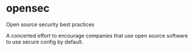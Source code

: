 # opensec
Open source security best practices

A concerted effort to encourage companies that use open source software to use secure config by default.

